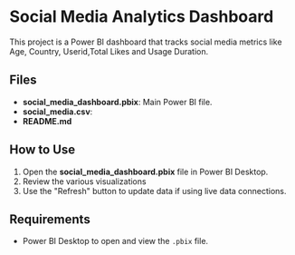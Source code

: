 # Social Media Analytics Dashboard

This project is a Power BI dashboard that tracks social media metrics like Age, Country, Userid,Total Likes and Usage Duration.

## Files
- **social_media_dashboard.pbix**: Main Power BI file.
- **social_media.csv**:
- **README.md**

## How to Use
1. Open the **social_media_dashboard.pbix** file in Power BI Desktop.
2. Review the various visualizations 
3. Use the "Refresh" button to update data if using live data connections.

## Requirements
- Power BI Desktop to open and view the `.pbix` file.
